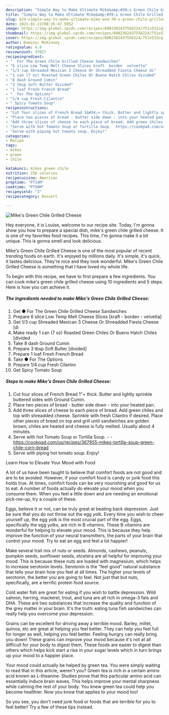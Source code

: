 ```yaml
---
description: "Simple Way to Make Ultimate Mike&amp;#39;s Green Chile Grilled Cheese"
title: "Simple Way to Make Ultimate Mike&amp;#39;s Green Chile Grilled Cheese"
slug: 624-simple-way-to-make-ultimate-mike-and-39-s-green-chile-grilled-cheese
date: 2021-01-21T00:35:47.595Z
image: https://img-global.cpcdn.com/recipes/6002302437556224/751x532cq70/mikes-green-chile-grilled-cheese-recipe-main-photo.jpg
thumbnail: https://img-global.cpcdn.com/recipes/6002302437556224/751x532cq70/mikes-green-chile-grilled-cheese-recipe-main-photo.jpg
cover: https://img-global.cpcdn.com/recipes/6002302437556224/751x532cq70/mikes-green-chile-grilled-cheese-recipe-main-photo.jpg
author: Dominic McKinney
ratingvalue: 4.6
reviewcount: 37027
recipeingredient:
- "  For The Green Chile Grilled Cheese Sandwiches"
- "6 slice Low Temp Melt Cheese Slices kraft  borden  velvetta"
- "1/3 cup Shreaded Mexican 3 Cheese Or Shreadded Fiesta Cheese di"
- "1 can (7 oz) Roasted Green Chiles Or Bueno Hatch Chiles divided"
- "8 dash Ground Cumin"
- "3 tbsp Soft Butter divided"
- "1 loaf Fresh French Bread"
- "  For The Options"
- "1/4 cup Fresh Cilantro"
- " Spicy Tomato Soup"
recipeinstructions:
- "Cut four slices of French Bread 1&#34;+ thick. Butter and lightly sprinkle buttered sides with Ground Cumin."
- "Place two pieces of bread - butter side down - into your heated pan."
- "Add three slices of cheese to each piece of bread. Add green chiles and top with shreadded cheese. Sprinkle with fresh Cilantro if desired. Place other pieces of bread on top and grill until sandwiches are golden brown, chiles are heated and cheese is fully melted. Usually about 4 minutes."
- "Serve with hot Tomato Soup or Tortilla Soup.  https://cookpad.com/us/recipes/367955-mikes-tortilla-soup-green-chile-corn-bread"
- "Serve with piping hot tomato soup. Enjoy!"
categories:
- Recipe
tags:
- mikes
- green
- chile

katakunci: mikes green chile 
nutrition: 256 calories
recipecuisine: American
preptime: "PT14M"
cooktime: "PT50M"
recipeyield: "3"
recipecategory: Dessert

---
```



![Mike&#39;s Green Chile Grilled Cheese](https://img-global.cpcdn.com/recipes/6002302437556224/751x532cq70/mikes-green-chile-grilled-cheese-recipe-main-photo.jpg)

Hey everyone, it is Louise, welcome to our recipe site. Today, I'm gonna show you how to prepare a special dish, mike&#39;s green chile grilled cheese. It is one of my favorites food recipes. This time, I'm gonna make it a bit unique. This is gonna smell and look delicious.



Mike&#39;s Green Chile Grilled Cheese is one of the most popular of recent trending foods on earth. It's enjoyed by millions daily. It's simple, it's quick, it tastes delicious. They're nice and they look wonderful. Mike&#39;s Green Chile Grilled Cheese is something that I have loved my whole life.


To begin with this recipe, we have to first prepare a few ingredients. You can cook mike&#39;s green chile grilled cheese using 10 ingredients and 5 steps. Here is how you can achieve it.

<!--inarticleads1-->

##### The ingredients needed to make Mike&#39;s Green Chile Grilled Cheese:

1. Get  ● For The Green Chile Grilled Cheese Sandwiches
1. Prepare 6 slice Low Temp Melt Cheese Slices [kraft - borden - velvetta]
1. Get 1/3 cup Shreaded Mexican 3 Cheese Or Shreadded Fiesta Cheese [di
1. Make ready 1 can (7 oz) Roasted Green Chiles Or Bueno Hatch Chiles [divided
1. Take 8 dash Ground Cumin
1. Prepare 3 tbsp Soft Butter [divided]
1. Prepare 1 loaf Fresh French Bread
1. Take  ● For The Options
1. Prepare 1/4 cup Fresh Cilantro
1. Get  Spicy Tomato Soup




<!--inarticleads2-->

##### Steps to make Mike&#39;s Green Chile Grilled Cheese:

1. Cut four slices of French Bread 1&#34;+ thick. Butter and lightly sprinkle buttered sides with Ground Cumin.
1. Place two pieces of bread - butter side down - into your heated pan.
1. Add three slices of cheese to each piece of bread. Add green chiles and top with shreadded cheese. Sprinkle with fresh Cilantro if desired. Place other pieces of bread on top and grill until sandwiches are golden brown, chiles are heated and cheese is fully melted. Usually about 4 minutes.
1. Serve with hot Tomato Soup or Tortilla Soup. -  - https://cookpad.com/us/recipes/367955-mikes-tortilla-soup-green-chile-corn-bread
1. Serve with piping hot tomato soup. Enjoy!




Learn How to Elevate Your Mood with Food


A lot of us have been taught to believe that comfort foods are not good and are to be avoided. However, if your comfort food is candy or junk food this holds true. At times, comfort foods can be very nourishing and good for us to eat. A number of foods actually do elevate your mood when you consume them. When you feel a little down and are needing an emotional pick-me-up, try a couple of these.

Eggs, believe it or not, can be truly great at beating back depression. Just be sure that you do not throw out the egg yolk. Every time you wish to cheer yourself up, the egg yolk is the most crucial part of the egg. Eggs, specifically the egg yolks, are rich in B vitamins. These B vitamins are wonderful for helping to elevate your mood. This is because they help improve the function of your neural transmitters, the parts of your brain that control your mood. Try to eat an egg and feel a lot happier!

Make several trail mix of nuts or seeds. Almonds, cashews, peanuts, pumpkin seeds, sunflower seeds, etcetera are all helpful for improving your mood. This is because these nuts are loaded with magnesium, which helps to increase serotonin levels. Serotonin is the "feel good" natural substance that tells your brain how you feel at all times. The higher your levels of serotonin, the better you are going to feel. Not just that but nuts, specifically, are a terrific protein food source.

Cold water fish are great for eating if you wish to battle depression. Wild salmon, herring, mackerel, trout, and tuna are all rich in omega-3 fats and DHA. These are two substances that increase the quality and function of the grey matter in your brain. It's the truth: eating tuna fish sandwiches can really help you overcome your depression. 

Grains can be excellent for driving away a terrible mood. Barley, millet, quinoa, etc are great at helping you feel better. They can help you feel full for longer as well, helping you feel better. Feeling hungry can really bring you down! These grains can improve your mood because it's not at all difficult for your body to digest them. These foods are easier to digest than others which helps kick start a rise in your sugar levels which in turn brings up your mood to a happier place.

Your mood could actually be helped by green tea. You were simply waiting to read that in this article, weren't you? Green tea is rich in a certain amino acid known as L-theanine. Studies prove that this particular amino acid can essentially induce brain waves. This helps improve your mental sharpness while calming the rest of your body. You knew green tea could help you become healthier. Now you know that applies to your mood too!

So you see, you don't need junk food or foods that are terrible for you to feel better! Try  a few  of  these  tips  instead.

